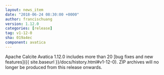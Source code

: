 ```yaml
---
layout: news_item
date: "2018-06-24 08:30:00 +0000"
author: francischuang
version: 1.12.0
categories: [release]
tag: v1-12-0
sha: 019a4ec
component: avatica
---
```

<!--
{% comment %}
Licensed to the Apache Software Foundation (ASF) under one or more
contributor license agreements.  See the NOTICE file distributed with
this work for additional information regarding copyright ownership.
The ASF licenses this file to you under the Apache License, Version 2.0
(the "License"); you may not use this file except in compliance with
the License.  You may obtain a copy of the License at

http://www.apache.org/licenses/LICENSE-2.0

Unless required by applicable law or agreed to in writing, software
distributed under the License is distributed on an "AS IS" BASIS,
WITHOUT WARRANTIES OR CONDITIONS OF ANY KIND, either express or implied.
See the License for the specific language governing permissions and
limitations under the License.
{% endcomment %}
-->

Apache Calcite Avatica 1.12.0 includes more than 20
[bug fixes and new features]({{ site.baseurl }}/docs/history.html#v1-12-0).
ZIP archives will no longer be produced from this release onwards.
